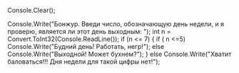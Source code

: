 Console.Clear();

Console.Write("Бонжур. Введи число, обозначающую день недели, и я проверю, является ли этот день выходным: ");
int n = Convert.ToInt32(Console.ReadLine());
if (n <= 7)
{
    if ( n <=5) 
    Console.Write("Будний день! Работать, негр!");
    else
    Console.Write("Выходной! Может бухнем?");
}
else
    Console.Write("Хватит баловаться!!! Дня недели для такой цифры нет!");